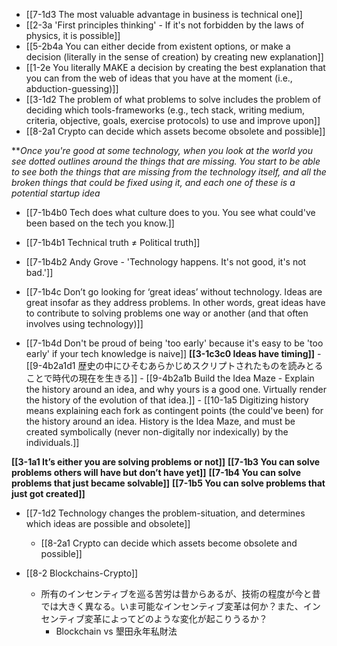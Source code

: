 - [[7-1d3 The most valuable advantage in business is technical one]]
- [[2-3a 'First principles thinking' - If it's not forbidden by the laws of physics, it is possible]]
- [[5-2b4a You can either decide from existent options, or make a decision (literally in the sense of creation) by creating new explanation]]
- [[1-2e You literally MAKE a decision by creating the best explanation that you can from the web of ideas that you have at the moment (i.e., abduction-guessing)]]
- [[3-1d2 The problem of what problems to solve includes the problem of deciding which tools-frameworks (e.g., tech stack, writing medium, criteria, objective, goals, exercise protocols) to use and improve upon]]
- [[8-2a1 Crypto can decide which assets become obsolete and possible]]

***Once you're good at some technology, when you look at the world you see dotted outlines around the things that are missing. You start to be able to see both the things that are missing from the technology itself, and all the broken things that could be fixed using it, and each one of these is a potential startup idea*

- [[7-1b4b0 Tech does what culture does to you. You see what could've been based on the tech you know.]]
- [[7-1b4b1 Technical truth ≠ Political truth]]
- [[7-1b4b2 Andy Grove - 'Technology happens. It's not good, it's not bad.']]
- [[7-1b4c Don’t go looking for ‘great ideas’ without technology. Ideas are great insofar as they address problems. In other words, great ideas have to contribute to solving problems one way or another (and that often involves using technology)]]

- [[7-1b4d Don't be proud of being 'too early' because it's easy to be 'too early' if your tech knowledge is naive]]
	**[[3-1c3c0 Ideas have timing]]**
		- [[9-4b2a1d1 歴史の中にひそむあらかじめスクリプトされたものを読みとることで時代の現在を生きる]]
			- [[9-4b2a1b Build the Idea Maze - Explain the history around an idea, and why yours is a good one. Virtually render the history of the evolution of that idea.]]
				- [[10-1a5 Digitizing history means explaining each fork as contingent points (the could've been) for the history around an idea. History is the Idea Maze, and must be created symbolically (never non-digitally nor indexically) by the individuals.]]

**[[3-1a1 It’s either you are solving problems or not]]**
	**[[7-1b3 You can solve problems others will have but don’t have yet]]**
	**[[7-1b4 You can solve problems that just became solvable]]**
	**[[7-1b5 You can solve problems that just got created]]**

- [[7-1d2 Technology changes the problem-situation, and determines which ideas are possible and obsolete]]
	- [[8-2a1 Crypto can decide which assets become obsolete and possible]]

- [[8-2 Blockchains-Crypto]]
	- 所有のインセンティブを巡る苦労は昔からあるが、技術の程度が今と昔では大きく異なる。いま可能なインセンティブ変革は何か？また、インセンティブ変革によってどのような変化が起こりうるか？
		- Blockchain vs 墾田永年私財法
